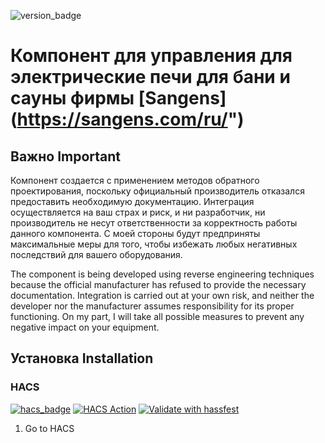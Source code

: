 ![version_badge](https://img.shields.io/badge/minimum%20HA%20version-2024.2-red)

# Компонент для управления для электрические печи для бани и сауны фирмы [Sangens] (https://sangens.com/ru/")

## Важно Important
Компонент создается с применением методов обратного проектирования, поскольку официальный производитель отказался предоставить необходимую документацию. Интеграция осуществляется на ваш страх и риск, и ни разработчик, ни производитель не несут ответственности за корректность работы данного компонента. С моей стороны будут предприняты максимальные меры для того, чтобы избежать любых негативных последствий для вашего оборудования.

The component is being developed using reverse engineering techniques because the official manufacturer has refused to provide the necessary documentation. Integration is carried out at your own risk, and neither the developer nor the manufacturer assumes responsibility for its proper functioning. On my part, I will take all possible measures to prevent any negative impact on your equipment.

## Установка Installation
### HACS
[![hacs_badge](https://img.shields.io/badge/HACS-Default-41BDF5.svg)](https://github.com/hacs/integration) [![HACS Action](https://github.com/dosent/-sangens/actions/workflows/hacs.yml/badge.svg)](https://github.com/dosent/-sangens/actions/workflows/hacs.yml) [![Validate with hassfest](https://github.com/dosent/-sangens/actions/workflows/hassfest.yaml/badge.svg)](https://github.com/dosent/-sangens/actions/workflows/hassfest.yaml)
1. Go to HACS

